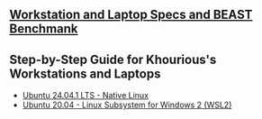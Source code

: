 ## [Workstation and Laptop Specs and BEAST Benchmank](specs+benchmark/README.md)

## Step-by-Step Guide for Khourious's Workstations and Laptops
- [Ubuntu 24.04.1 LTS - Native Linux](configs/Linux.md)
- [Ubuntu 20.04 - Linux Subsystem for Windows 2 (WSL2)](configs/Windows_WSL2.md)
